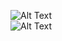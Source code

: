 ![Alt Text](https://media.giphy.com/media/Q94qHwIkZAbkN6cDJd/giphy.gif)</br>
![Alt Text](https://media.giphy.com/media/RIwazerEvvqXIJ7yfw/giphy.gif)
